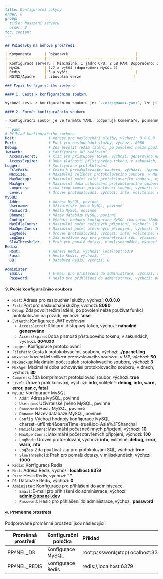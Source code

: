 ```markdown
---
title: Konfigurační pokyny
order: 0
group: 
  title: Nasazení serveru
  order: 2
toc: content
---

## Požadavky na běhové prostředí

| Komponenta      | Požadavek                               |
| --------------- | --------------------------------------- |
| Konfigurace serveru | Minimálně: 1 jádro CPU, 2 GB RAM; Doporučeno: 2 jádra CPU, 4 GB RAM |
| MySQL           | 5.7 a vyšší (doporučeno MySQL 8)      |
| Redis           | 6 a vyšší                               |
| NGINX/Apache    | Libovolná verze                        |

### Popis konfiguračního souboru

#### 1. Cesta k konfiguračnímu souboru

Výchozí cesta k konfiguračnímu souboru je: `./etc/ppanel.yaml`, lze ji specifikovat pomocí spouštěcího parametru `--config`.

#### 2. Formát konfiguračního souboru

- Konfigurační soubor je ve formátu YAML, podporuje komentáře, pojmenován jako xxx.yaml.

```yaml
# Příklad konfiguračního souboru
Host:               # Adresa pro naslouchání služby, výchozí: 0.0.0.0
Port:               # Port pro naslouchání služby, výchozí: 8080
Debug:              # Zda povolit režim ladění, po povolení nelze používat funkci protokolování na pozadí, výchozí: false
JwtAuth:            # Konfigurace JWT ověřování
  AccessSecret:     # Klíč pro přístupový token, výchozí: generováno náhodně
  AccessExpire:     # Doba platnosti přístupového tokenu, v sekundách, výchozí: 604800
Logger:             # Konfigurace protokolování
  FilePath:         # Cesta k protokolovacímu souboru, výchozí: ./ppanel.log
  MaxSize:          # Maximální velikost protokolovacího souboru, v MB, výchozí: 50
  MaxBackup:        # Maximální počet záloh protokolovacího souboru, výchozí: 3
  MaxAge:           # Maximální doba uchovávání protokolovacího souboru, v dnech, výchozí: 30
  Compress:         # Zda komprimovat protokolovací soubor, výchozí: true
  Level:            # Úroveň protokolování, výchozí: info, volitelné: debug, info, warn, error, panic, fatal
MySQL:
  Addr:             # Adresa MySQL, povinné
  Username:         # Uživatelské jméno MySQL, povinné
  Password:         # Heslo MySQL, povinné
  Dbname:           # Název databáze MySQL, povinné
  Config:           # Výchozí hodnoty konfigurace MySQL charset=utf8mb4&parseTime=true&loc=Asia%2FShanghai
  MaxIdleConns:     # Maximální počet nečinných připojení, výchozí: 10
  MaxOpenConns:     # Maximální počet otevřených připojení, výchozí: 100
  LogMode:          # Úroveň protokolování, výchozí: info, volitelné: debug, error, warn, info
  LogZap:           # Zda používat zap pro protokolování SQL, výchozí: true
  SlowThreshold:    # Prah pro pomalé dotazy, v milisekundách, výchozí: 1000
Redis:
  Host:             # Adresa Redis, výchozí: localhost:6379
  Pass:             # Heslo Redis, výchozí: ""
  DB:               # Databáze Redis, výchozí: 0

Administer:
  Email:            # E-mail pro přihlášení do administrace, výchozí: admin@ppanel.dev
  Password:         # Heslo pro přihlášení do administrace, výchozí: password

```

#### 3. Popis konfiguračního souboru

- `Host`: Adresa pro naslouchání služby, výchozí: **0.0.0.0**
- `Port`: Port pro naslouchání služby, výchozí: **8080**
- `Debug`: Zda povolit režim ladění, po povolení nelze používat funkci protokolování na pozadí, výchozí: **false**
- `JwtAuth`: Konfigurace JWT ověřování
  - `AccessSecret`: Klíč pro přístupový token, výchozí: **náhodně generováno**
  - `AccessExpire`: Doba platnosti přístupového tokenu, v sekundách, výchozí: **604800**
- `Logger`: Konfigurace protokolování
- `FilePath`: Cesta k protokolovacímu souboru, výchozí: **./ppanel.log**
- `MaxSize`: Maximální velikost protokolovacího souboru, v MB, výchozí: **50**
- `MaxBackup`: Maximální počet záloh protokolovacího souboru, výchozí: **3**
- `MaxAge`: Maximální doba uchovávání protokolovacího souboru, v dnech, výchozí: **30**
- `Compress`: Zda komprimovat protokolovací soubor, výchozí: **true**
- `Level`: Úroveň protokolování, výchozí: **info**, volitelné: **debug, info, warn, error, panic, fatal**
- `MySQL`: Konfigurace MySQL
  - `Addr`: Adresa MySQL, povinné
  - `Username`: Uživatelské jméno MySQL, povinné
  - `Password`: Heslo MySQL, povinné
  - `Dbname`: Název databáze MySQL, povinné
  - `Config`: Výchozí hodnoty konfigurace MySQL charset=utf8mb4\&parseTime=true\&loc=Asia%2FShanghai
  - `MaxIdleConns`: Maximální počet nečinných připojení, výchozí: **10**
  - `MaxOpenConns`: Maximální počet otevřených připojení, výchozí: **100**
  - `LogMode`: Úroveň protokolování, výchozí: **info**, volitelné: **debug, error, warn, info**
  - `LogZap`: Zda používat zap pro protokolování SQL, výchozí: **true**
  - `SlowThreshold`: Prah pro pomalé dotazy, v milisekundách, výchozí: **1000**
- `Redis`: Konfigurace Redis
- `Host`: Adresa Redis, výchozí: **localhost:6379**
- `Pass`: Heslo Redis, výchozí: **""**
- `DB`: Databáze Redis, výchozí: **0**
- `Administer`: Konfigurace pro přihlášení do administrace
  - `Email`: E-mail pro přihlášení do administrace, výchozí: **<admin@ppanel.dev>**
  - `Password`: Heslo pro přihlášení do administrace, výchozí: **password**

#### 4. Proměnné prostředí

Podporované proměnné prostředí jsou následující:

| Proměnná prostředí | Konfigurační položka | Příklad                                      |
| ----------------- | -------------------- | :------------------------------------------ |
| PPANEL\_DB        | Konfigurace MySQL    | root:password\@tcp(localhost:3306)/vpnboard |
| PPANEL\_REDIS     | Konfigurace Redis     | redis\://localhost:6379                     |
```


